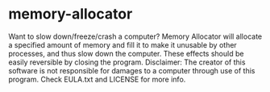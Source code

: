 # memory-allocator
Want to slow down/freeze/crash a computer? 
Memory Allocator will allocate a specified amount of memory and fill it to make it unusable by other processes, and thus slow down the computer. These effects should be easily reversible by closing the program.
Disclaimer: The creator of this software is not responsible for damages to a computer through use of this program. Check EULA.txt and LICENSE for more info.
